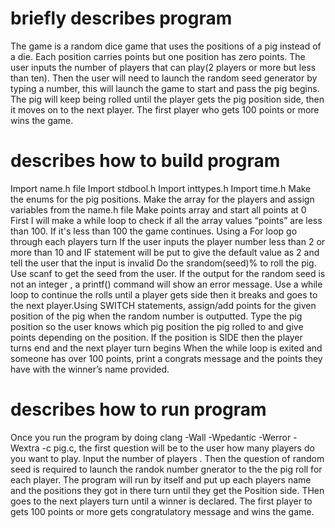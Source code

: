 # briefly describes program

<p>The game is a random dice game that uses the positions of a pig instead of a die. Each position carries points but one position has zero points. The user inputs the number of players that can play(2 players or more but less than ten). Then the user will need to launch the random seed generator by typing a number, this will launch the game to start and pass the pig begins. The pig will keep being rolled until the player gets the pig position side, then it moves on to the next player. The first player who gets 100 points or more wins the game.<p>

# describes how to build program
<p>Import name.h file 
Import stdbool.h
Import inttypes.h
Import time.h
Make the enums for the pig positions.
Make the array for the players and assign variables from the name.h file
Make points array and start all points at 0
First I will make a while loop to check if all the array values “points” are less than 100. If it's less than 100 the game continues.
Using a For loop go through each players turn 
If the user inputs the player number less than 2 or more than 10 and IF statement will be put to give the default value as 2 and tell the user that the input is invalid
Do the srandom(seed)% to roll the pig. Use scanf to get the seed from the user.
If the output for the random seed is not an integer , a printf() command will show an error message.
Use a while loop to continue the rolls until a player gets side then it breaks and goes to the next player.Using SWITCH statements, assign/add  points for the given position of the pig when the random number is outputted. Type the pig position so the user knows which pig position the pig rolled to and give points depending on the position.
If the position is SIDE then the player turns end and the next player turn begins
When the while loop is exited and someone has over 100 points, print a congrats message and the points they have with the winner’s name provided.<p>



# describes how to run program
<p>Once you run the program by doing clang -Wall -Wpedantic -Werror -Wextra -c pig.c, the first question will be to the user how many players do you want to play. Input the number of players . Then the question of random seed is required to launch the randok number gnerator to the the pig roll for each player. The program will run by itself and put up each players name and the positions they got in there turn until they get the Position side.
THen goes to the next players turn until a winner is declared. The first player to gets 100 points or more gets congratulatory message and wins the game.<p>

